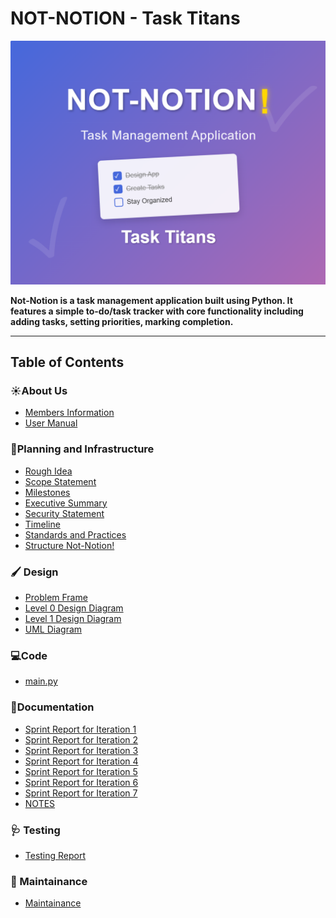 # NOT-NOTION - Task Titans
 
![image](https://github.com/aricybr/NOT-NOTION-/blob/main/Documentation/Screenshot%202025-04-22%20164859.png)

**Not-Notion is a task management application built using Python. It features a simple to-do/task tracker with core functionality including adding tasks, setting priorities, marking completion.**

---
## Table of Contents
### ☀️About Us
-  [Members Information](Documentation/Members_Info.md)
-  [User Manual](Documentation/Getting_Started.md)
### 📒Planning and Infrastructure
- [Rough Idea](Documentation/Rough_Idea.md)
- [Scope Statement](Documentation/Scope_Statement.md)
- [Milestones](Documentation/Milestones.md)
- [Executive Summary](Documentation/Executive_Summary.md)
- [Security Statement](Documentation/Security_Statement.md)
- [Timeline](Documentation/Timeline.md)
- [Standards and Practices](Documentation/Standards_and_Practices.md)
- [Structure Not-Notion!](https://github.com/users/aricybr/projects/1?pane=issue&itemId=107869245&issue=aricybr%7CNOT-NOTION-%7C29)
### 🖌️ Design
-  [Problem Frame]()
-  [Level 0 Design Diagram](https://github.com/aricybr/NOT-NOTION-/blob/main/Design/not-notion_L0.jpg)
-  [Level 1 Design Diagram]()
-  [UML Diagram](https://github.com/aricybr/NOT-NOTION-/blob/main/Design/not-notion_uml.jpg)

### 💻Code 
- [main.py](https://github.com/aricybr/NOT-NOTION-/blob/main/Code/latest%20version/main.py)

  

### 📖Documentation
-  [Sprint Report for Iteration 1](Documentation/Report_Iteration1.md)
-  [Sprint Report for Iteration 2](Documentation/Report_Iteration2.md)
-  [Sprint Report for Iteration 3](Documentation/Report_Iteration3.md)
-  [Sprint Report for Iteration 4](Documentation/Report_Iteration4.md)
-  [Sprint Report for Iteration 5](Documentation/Report_Iteration5.md)
-  [Sprint Report for Iteration 6](Documentation/Report_Iteration6.md)
-  [Sprint Report for Iteration 7](Documentation/Report_Iteration7.md)
-  [NOTES](Documentation/Notes.md)

### 🩺 Testing
- [Testing Report]()
  
### 🔧 Maintainance
- [Maintainance](Documentation/Maintenance_Report.md)
